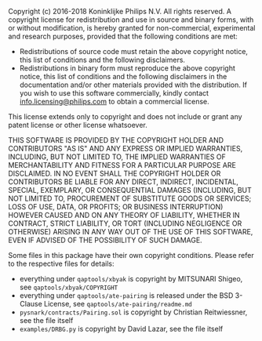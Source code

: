 Copyright (c) 2016-2018 Koninklijke Philips N.V. All rights reserved. A
copyright license for redistribution and use in source and binary forms,
with or without modification, is hereby granted for non-commercial,
experimental and research purposes, provided that the following conditions
are met:

* Redistributions of source code must retain the above copyright notice,
  this list of conditions and the following disclaimers.
* Redistributions in binary form must reproduce the above copyright notice,
  this list of conditions and the following disclaimers in the
  documentation and/or other materials provided with the distribution. If
  you wish to use this software commercially, kindly contact
  info.licensing@philips.com to obtain a commercial license.

This license extends only to copyright and does not include or grant any
patent license or other license whatsoever.

THIS SOFTWARE IS PROVIDED BY THE COPYRIGHT HOLDER AND CONTRIBUTORS "AS IS"
AND ANY EXPRESS OR IMPLIED WARRANTIES, INCLUDING, BUT NOT LIMITED TO, THE
IMPLIED WARRANTIES OF MERCHANTABILITY AND FITNESS FOR A PARTICULAR PURPOSE
ARE DISCLAIMED. IN NO EVENT SHALL THE COPYRIGHT HOLDER OR CONTRIBUTORS BE
LIABLE FOR ANY DIRECT, INDIRECT, INCIDENTAL, SPECIAL, EXEMPLARY, OR
CONSEQUENTIAL DAMAGES (INCLUDING, BUT NOT LIMITED TO, PROCUREMENT OF
SUBSTITUTE GOODS OR SERVICES; LOSS OF USE, DATA, OR PROFITS; OR BUSINESS
INTERRUPTION) HOWEVER CAUSED AND ON ANY THEORY OF LIABILITY, WHETHER IN
CONTRACT, STRICT LIABILITY, OR TORT (INCLUDING NEGLIGENCE OR OTHERWISE)
ARISING IN ANY WAY OUT OF THE USE OF THIS SOFTWARE, EVEN IF ADVISED OF THE
POSSIBILITY OF SUCH DAMAGE.

Some files in this package have their own copyright conditions. Please refer
to the respective files for details:

* everything under `qaptools/xbyak` is copyright by MITSUNARI Shigeo, see `qaptools/xbyak/COPYRIGHT`
* everything under `qaptools/ate-pairing` is released under the BSD 3-Clause License, see `qaptools/ate-pairing/readme.md`  
* `pysnark/contracts/Pairing.sol` is copyright by Christian Reitwiessner, see the file itself
* `examples/DRBG.py` is copyright by David Lazar, see the file itself
